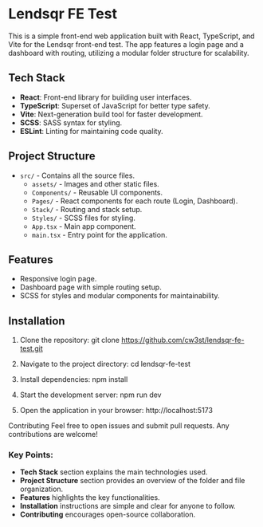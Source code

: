 # Lendsqr FE Test

This is a simple front-end web application built with React, TypeScript, and Vite for the Lendsqr front-end test. The app features a login page and a dashboard with routing, utilizing a modular folder structure for scalability.

## Tech Stack

- **React**: Front-end library for building user interfaces.
- **TypeScript**: Superset of JavaScript for better type safety.
- **Vite**: Next-generation build tool for faster development.
- **SCSS**: SASS syntax for styling.
- **ESLint**: Linting for maintaining code quality.

## Project Structure

- `src/` - Contains all the source files.
  - `assets/` - Images and other static files.
  - `Components/` - Reusable UI components.
  - `Pages/` - React components for each route (Login, Dashboard).
  - `Stack/` - Routing and stack setup.
  - `Styles/` - SCSS files for styling.
  - `App.tsx` - Main app component.
  - `main.tsx` - Entry point for the application.

## Features

- Responsive login page.
- Dashboard page with simple routing setup.
- SCSS for styles and modular components for maintainability.

## Installation

1. Clone the repository:
   git clone https://github.com/cw3st/lendsqr-fe-test.git

2. Navigate to the project directory:
cd lendsqr-fe-test

3. Install dependencies:
npm install

4. Start the development server:
npm run dev

5. Open the application in your browser:
http://localhost:5173

Contributing
Feel free to open issues and submit pull requests. Any contributions are welcome!


### Key Points:
- **Tech Stack** section explains the main technologies used.
- **Project Structure** section provides an overview of the folder and file organization.
- **Features** highlights the key functionalities.
- **Installation** instructions are simple and clear for anyone to follow.
- **Contributing** encourages open-source collaboration.
